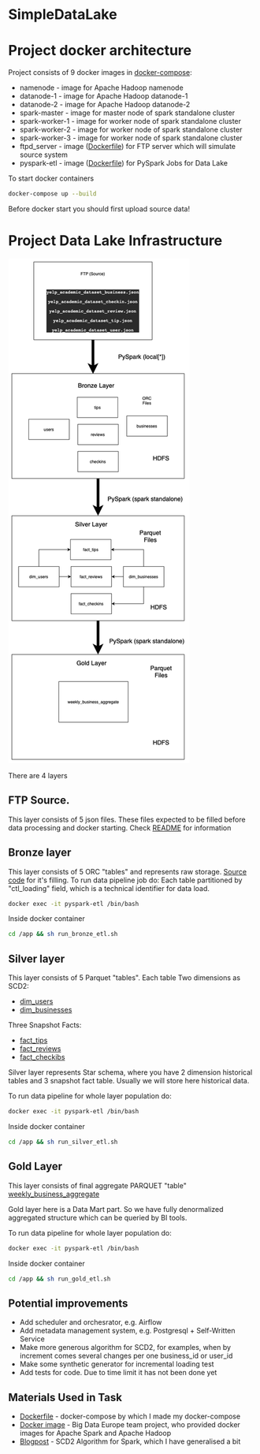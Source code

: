 # SimpleDataLake


# Project docker architecture 
Project consists of 9 docker images in [docker-compose](docker-compose.yml):
- namenode - image for Apache Hadoop namenode 
- datanode-1 - image for Apache Hadoop datanode-1
- datanode-2 - image for Apache Hadoop datanode-2
- spark-master - image for master node of spark standalone cluster 
- spark-worker-1 - image for worker node of spark standalone cluster
- spark-worker-2 - image for worker node of spark standalone cluster
- spark-worker-3 - image for worker node of spark standalone cluster
- ftpd_server - image ([Dockerfile](sourceData/Dockerfile)) for FTP server which will simulate source system
- pyspark-etl - image ([Dockerfile](pysparkJobs/Dockerfile)) for PySpark Jobs for Data Lake

To start docker containers

```bash 
docker-compose up --build
```

Before docker start you should first upload source data!

# Project Data Lake Infrastructure
![Data Lake layers](docs/pics/Data%20Lake%20Architecture.png)

There are 4 layers
##  FTP Source. 
This layer consists of 5 json files. These files expected to be filled before data processing and docker starting. Check [README](sourceData/README.md) for information

## Bronze layer 
This layer consists of 5 ORC "tables" and represents raw storage. [Source code](pysparkJobs/bronze/BronzeEtl.py) for it's filling. To run data pipeline job do:
Each table partitioned by "ctl_loading" field, which is a technical identifier for data load.
```bash 
docker exec -it pyspark-etl /bin/bash
```

Inside docker container 
```bash 
cd /app && sh run_bronze_etl.sh
```

## Silver layer
This layer consists of 5 Parquet "tables". Each table 
Two dimensions as SCD2:
- [dim_users](pysparkJobs/silver/Users.py)
- [dim_businesses](pysparkJobs/silver/Businesses.py)

Three Snapshot Facts:
- [fact_tips](pysparkJobs/silver/Tips.py)
- [fact_reviews](pysparkJobs/silver/Reviews.py)
- [fact_checkibs](pysparkJobs/silver/CheckIns.py)

Silver layer represents Star schema, where you have 2 dimension historical tables and 3 snapshot fact table. Usually we will store here historical data.

To run data pipeline for whole layer population do:

```bash 
docker exec -it pyspark-etl /bin/bash
```

Inside docker container 
```bash 
cd /app && sh run_silver_etl.sh
```


## Gold Layer 
This layer consists of final aggregate PARQUET "table" [weekly_business_aggregate](pysparkJobs/gold/WeeklyBusinessAggregate.py)

Gold layer here is a Data Mart part. So we have fully denormalized aggregated structure which can be queried by BI tools. 

To run data pipeline for whole layer population do:

```bash 
docker exec -it pyspark-etl /bin/bash
```

Inside docker container 
```bash 
cd /app && sh run_gold_etl.sh
```


## Potential improvements 
- Add scheduler and orchesrator, e.g. Airflow
- Add metadata management system, e.g. Postgresql + Self-Written Service 
- Make more generous algorithm for SCD2, for examples, when by increment comes several changes per one business_id or user_id
- Make some synthetic generator for incremental loading test
- Add tests for code. Due to time limit it has not been done yet 

## Materials Used in Task 
- [Dockerfile](https://github.com/jakobhviid/DataScienceCourseSDU/blob/master/pysparkExampleImage/Dockerfile) - docker-compose by which I made my docker-compose 
- [Docker image](https://github.com/big-data-europe) - Big Data Europe team project, who provided docker images for Apache Spark and Apache Hadoop 
- [Blogpost](https://towardsdatascience.com/processing-a-slowly-changing-dimension-type-2-using-pyspark-in-aws-9f5013a36902) - SCD2 Algorithm for Spark, which I have generalised a bit
